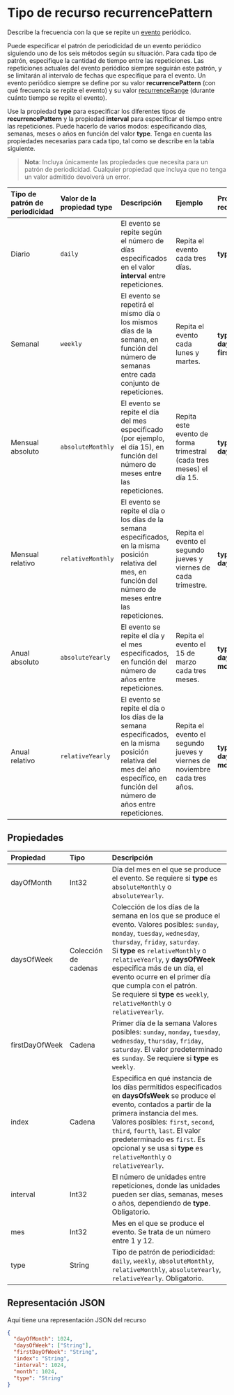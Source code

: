 # <a name="recurrencepattern-resource-type"></a>Tipo de recurso recurrencePattern

Describe la frecuencia con la que se repite un [evento](event.md) periódico. 

Puede especificar el patrón de periodicidad de un evento periódico siguiendo uno de los seis métodos según su situación. Para cada tipo de patrón, especifique la cantidad de tiempo entre las repeticiones. Las repeticiones actuales del evento periódico siempre seguirán este patrón, y se limitarán al intervalo de fechas que especifique para el evento. Un evento periódico siempre se define por su valor **recurrencePattern** (con qué frecuencia se repite el evento) y su valor [recurrenceRange](recurrencerange.md) (durante cuánto tiempo se repite el evento).

Use la propiedad **type** para especificar los diferentes tipos de **recurrencePattern** y la propiedad **interval** para especificar el tiempo entre las repeticiones. Puede hacerlo de varios modos: especificando días, semanas, meses o años en función del valor **type**. Tenga en cuenta las propiedades necesarias para cada tipo, tal como se describe en la tabla siguiente.

> **Nota**: Incluya únicamente las propiedades que necesita para un patrón de periodicidad. Cualquier propiedad que incluya que no tenga un valor admitido devolverá un error.

| Tipo de patrón de periodicidad | Valor de la propiedad type | Descripción | Ejemplo | Propiedades requeridas |
|:---------------|:--------|:--------|:--------|:----------|
| Diario | `daily` | El evento se repite según el número de días especificados en el valor **interval** entre repeticiones. | Repita el evento cada tres días. | **type**, **interval** |
| Semanal | `weekly` | El evento se repetirá el mismo día o los mismos días de la semana, en función del número de semanas entre cada conjunto de repeticiones. | Repita el evento cada lunes y martes. | **type**, **interval**, **daysOfWeek**, **firstDayOfWeek** |
| Mensual absoluto | `absoluteMonthly` | El evento se repite el día del mes especificado (por ejemplo, el día 15), en función del número de meses entre las repeticiones. | Repita este evento de forma trimestral (cada tres meses) el día 15. | **type**, **interval**, **dayOfMonth** |
| Mensual relativo | `relativeMonthly` | El evento se repite el día o los días de la semana especificados, en la misma posición relativa del mes, en función del número de meses entre las repeticiones. | Repita el evento el segundo jueves y viernes de cada trimestre. | **type**, **interval**, **daysOfWeek** |
| Anual absoluto | `absoluteYearly` | El evento se repite el día y el mes especificados, en función del número de años entre repeticiones. | Repita el evento el 15 de marzo cada tres meses. | **type**, **interval**, **dayOfMonth**, **month** |
| Anual relativo | `relativeYearly` | El evento se repite el día o los días de la semana especificados, en la misma posición relativa del mes del año específico, en función del número de años entre repeticiones. | Repita el evento el segundo jueves y viernes de noviembre cada tres años. | **type**, **interval**, **daysOfWeek**, **month** |


## <a name="properties"></a>Propiedades
| Propiedad     | Tipo   |Descripción|
|:---------------|:--------|:----------|
|dayOfMonth|Int32|Día del mes en el que se produce el evento. Se requiere si **type** es `absoluteMonthly` o `absoluteYearly`. |
|daysOfWeek|Colección de cadenas|Colección de los días de la semana en los que se produce el evento. Valores posibles: `sunday`, `monday`, `tuesday`, `wednesday`, `thursday`, `friday`, `saturday`. <br>Si **type** es `relativeMonthly` o `relativeYearly`, y **daysOfWeek** especifica más de un día, el evento ocurre en el primer día que cumpla con el patrón. <br> Se requiere si **type** es `weekly`, `relativeMonthly` o `relativeYearly`.|
|firstDayOfWeek|Cadena|Primer día de la semana Valores posibles: `sunday`, `monday`, `tuesday`, `wednesday`, `thursday`, `friday`, `saturday`. El valor predeterminado es `sunday`. Se requiere si **type** es `weekly`. |
|index|Cadena|Especifica en qué instancia de los días permitidos especificados en **daysOfsWeek** se produce el evento, contados a partir de la primera instancia del mes. Valores posibles: `first`, `second`, `third`, `fourth`, `last`. El valor predeterminado es `first`. Es opcional y se usa si **type** es `relativeMonthly` o `relativeYearly`. |
|interval|Int32|El número de unidades entre repeticiones, donde las unidades pueden ser días, semanas, meses o años, dependiendo de **type**. Obligatorio. |
|mes|Int32|Mes en el que se produce el evento.  Se trata de un número entre 1 y 12.|
|type|String|Tipo de patrón de periodicidad: `daily`, `weekly`, `absoluteMonthly`, `relativeMonthly`, `absoluteYearly`, `relativeYearly`. Obligatorio.|

## <a name="json-representation"></a>Representación JSON

Aquí tiene una representación JSON del recurso

<!-- {
  "blockType": "resource",
  "optionalProperties": [

  ],
  "@odata.type": "microsoft.graph.recurrencepattern"
}-->

```json
{
  "dayOfMonth": 1024,
  "daysOfWeek": ["String"],
  "firstDayOfWeek": "String",
  "index": "String",
  "interval": 1024,
  "month": 1024,
  "type": "String"
}

```

<!-- uuid: 8fcb5dbc-d5aa-4681-8e31-b001d5168d79
2015-10-25 14:57:30 UTC -->
<!-- {
  "type": "#page.annotation",
  "description": "recurrencePattern resource",
  "keywords": "",
  "section": "documentation",
  "tocPath": ""
}-->